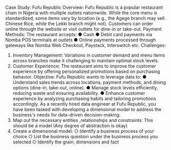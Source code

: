 Case Study: Fufu Republic
Overview:
Fufu Republic is a popular restaurant chain in Nigeria with multiple outlets nationwide. While the
core menu is standardized, some items vary by location (e.g., the Agege branch may sell
Chinese Rice, while the Lekki branch might not). Customers can order online through the
website or visit outlets for dine-in or take-out.
Payment Methods:
The restaurant accepts:
● Cash
● Debit card payments via Nomba POS terminals at outlets
● Online payments processed through gateways like Nomba Web Checkout, Paystack,
Interswitch etc.
Challenges:
1. Inventory Management:
Variations in customer demand and menu items across branches make it challenging to
maintain optimal stock levels.
2. Customer Experience:
The restaurant aims to improve the customer experience by offering personalized
promotions based on purchasing behavior.
Objective:
Fufu Republic wants to leverage data to:
● Understand sales trends across locations, payment methods, and dining options
(dine-in, take-out, online).
● Manage stock levels efficiently, reducing waste and ensuring availability.
● Enhance customer experience by analyzing purchasing habits and tailoring promotions
accordingly.
As a recently hired data engineer at Fufu Republic, you have been tasked with developing a
dimensional model to address the business's needs for data-driven decision-making.
1. Map out the necessary entities ,relationships and constraints: This should be a
model (Any degree of abstraction is okay)
2. Create a dimensional model:
○ Identify a business process of your choice
○ List the business question under the business process you selected
○ Identify the grain, dimensions and fact